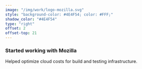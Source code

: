 ```yaml
---
image: "/img/work/logo-mozilla.svg"
style: "background-color: #4E4F54; color: #FFF;"
shadow_color: "#4E4F54"
type: "right"
offset: 2
offset-top: 21
---
```

### Started working with Mozilla
Helped optimize cloud costs for build and testing infrastructure.